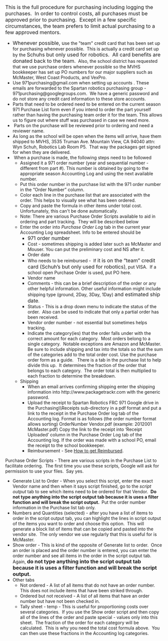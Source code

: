   
  <div class="content">
    <div class="field field-name-body field-type-text-with-summary field-label-hidden"><div class="field-items"><div class="field-item even"><p><span style="font-size: 16.26px;">This is the full procedure for purchasing including logging the purchases.  In order to control costs, all purchases must be approved prior to purchasing.  Except in a few specific circumstances, the team prefers to limit actual purchasing to a few approved mentors. </span></p><ul><li><span style="font-size: 16.26px;">Whenever possible, u</span>se the "team" credit card that has been set up for purchasing whenever possible.  This is actually a credit card set up by the <span style="font-size: 16.26px;">Schuhs but only used for robotics.  All card benefits are donated back to the team.</span>  Also, the school district has requested that we use purchase orders whenever possible so the MVHS bookkeeper has set up PO numbers for our major suppliers such as McMaster, West Coast Products, and VexPro.    </li><li>Use 971purchasing@gmail.com when setting up accounts .  These emails are forwarded to the Spartan robotics purchasing group - 971purchasing@googlegroups.com.  We have a generic password and do not store any credit card information to these store accounts.</li><li>Parts that need to be ordered need to be entered on the current season 971 Purchase List form even if you intend to order the part yourself rather than having the purchasing team order it for the team.  This allows us to figure out where stuff was purchased in case we need more. </li><li> Parts on the purchase will be reviewed prior to ordering and need a reviewer name. </li><li>As long as the school will be open when the items will arrive, have them shipped to MVHS, 3535 Truman Ave. Mountain View, CA 94040 attn: Wyn Schuh, Robotics Lab Room P5.  That way the packages get signed for when they are delivered.</li><li> When a purchase is made, the following steps need to be followed<ul><li>Assigned it a 971 order number (year and sequential number - different from part #). This number is obtained by going to the appropriate season Accounting Log and using the next available number.  </li><li>Put this order number in the purchase list with the 971 order number in the “Order Number” column. </li><li>Color each line in the purchase list that are associated with the order.  This helps to visually see what has been ordered. </li><li>Copy and paste the formula in other items under total cost.  Unfortunately, this can't be done automatically.</li><li>Note: There are various Purchase Order Scripts available to aid in ordering and part tracking.  They will be described below</li><li>Enter the order into <em>Purchase Order Log </em>tab in the current year Accounting Log spreadsheet. Info to be entered should be <ul><li><span style="font-size: 16.26px;">971 order number</span></li><li>Cost - sometimes shipping is added later such as McMaster and Mouser. You can put the preliminary cost and NS after it. </li><li>Order date </li><li>Who needs to be reimbursed -  If <span style="font-size: 16.26px;">it is on the “team” credit card (Schuh’s but only used for robotics)</span>, put VISA.  If a school open Purchase Order is used, put PO here.</li><li>Vendor name</li><li>Comments - this can be a brief description of the order or any other helpful information. Other useful information might include shipping type (ground, 2Day, 3Day, 1Day) <span style="font-size: 16.26px;">and estimated ship date</span>. </li><li>Status - This is a drop down menu to indicate the status of the order.  Also can be used to indicate that only a partial order has been received.</li><li>Vendor order number - not essential but sometimes helps tracking.</li><li>Indicate the category(ies) that the order falls under with the correct amount for each category.  Most orders belong to a single category.  Notable exceptions are Amazon and McMaster.  Be sure to include shipping and tax into the totals so that the sum of the categories add to the total order cost.  Use the purchase order form as a guide.   There is a tab in the purchase list to help divide this up.  It determines the fraction of the order that belongs to each category.  The order total is then multiplied to each fraction to determine the breakdown.</li></ul></li><li>Shipping <ul><li>When an email arrives confirming shipping enter the shipping information into http://www.packagetrackr.com with the generic password.</li><li>Upload the receipt to Spartan Robotics FRC 971 Google drive in the Purchasing\\Receipts sub-directory in a pdf format and put a link to the receipt in the Purchase Order log tab of the Accounting log. Format is as follows (the order number format allows sorting) OrderNumber Vendor.pdf (example: 2012001 McMaster.pdf) Copy the link to the receipt into ‘Receipt Uploaded’ column in the Purchase Order Log tab of the Accounting log. If the order was made with a school PO, email the receipt to the school bookkeeper.</li><li>Reimbursement - See <a href="how-get-reimbursed.html">How to get Reimbursed</a>.</li></ul></li></ul></li></ul><p>Purchase Order Scripts - There are various scripts in the Purchase List to facilitate ordering.  The first time you use these scripts, Google will ask for permission to use your files.  Say yes.  </p><ul><li>Generate List to Order - When you select this script, enter the exact Vendor name and then when it says script finished, go to the <em>script output </em>tab to see which items need to be ordered for that Vendor.  <strong>Do not type anything into the script output tab because it is uses a filter function and will break the script output.  </strong>Put the order number information in the Purchase list tab only.</li><li>Numbers and Quantities (selected) - after you have a list of items to order in the script output tab, you can highlight the lines in script output of the items you want to order and choose this option.  This will generate a block list of items that can be copied and pasted into the vendor site.  The only vendor we use regularly that this is useful for is McMaster.</li><li>Show order - This is kind of the opposite of Generate list to order.  Once an order is placed and the order number is entered, you can enter the order number and see all items in the order in the script output tab.  Again, <strong style="font-size: 16.26px;">do not type anything into the script output tab because it is uses a filter function and will break the script output.</strong></li><li>Other tabs<ul><li>Not ordered - A list of all items that do not have an order number.  This does not include items that have been striked through.</li><li>Ordered but not received - A list of all items that have an order number but have not been checked in.</li><li>Tally sheet - temp - This is useful for proportioning costs over several categories.  If you use the Show order script and then copy all of the lines of the order and paste special - values only into this sheet.  The fraction of the order for each category will be calculated.  This is why you need the total cost formula above.  You can then use these fractions in the Accounting log categories.</li></ul></li></ul></div></div></div>  </div>

  
  
</div>
  </div>
</div>
  </div>
    </div>